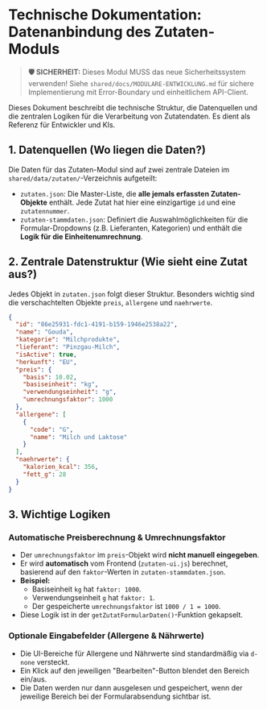 # Technische Dokumentation: Datenanbindung des Zutaten-Moduls

> **🛡️ SICHERHEIT:** Dieses Modul MUSS das neue Sicherheitssystem verwenden! Siehe `shared/docs/MODULARE-ENTWICKLUNG.md` für sichere Implementierung mit Error-Boundary und einheitlichem API-Client.

Dieses Dokument beschreibt die technische Struktur, die Datenquellen und die zentralen Logiken für die Verarbeitung von Zutatendaten. Es dient als Referenz für Entwickler und KIs.

## 1. Datenquellen (Wo liegen die Daten?)

Die Daten für das Zutaten-Modul sind auf zwei zentrale Dateien im `shared/data/zutaten/`-Verzeichnis aufgeteilt:

-   `zutaten.json`: Die Master-Liste, die **alle jemals erfassten Zutaten-Objekte** enthält. Jede Zutat hat hier eine einzigartige `id` und eine `zutatennummer`.
-   `zutaten-stammdaten.json`: Definiert die Auswahlmöglichkeiten für die Formular-Dropdowns (z.B. Lieferanten, Kategorien) und enthält die **Logik für die Einheitenumrechnung**.

## 2. Zentrale Datenstruktur (Wie sieht eine Zutat aus?)

Jedes Objekt in `zutaten.json` folgt dieser Struktur. Besonders wichtig sind die verschachtelten Objekte `preis`, `allergene` und `naehrwerte`.

```json
{
  "id": "86e25931-fdc1-4191-b159-1946e2538a22",
  "name": "Gouda",
  "kategorie": "Milchprodukte",
  "lieferant": "Pinzgau-Milch",
  "isActive": true,
  "herkunft": "EU",
  "preis": {
    "basis": 10.02,
    "basiseinheit": "kg",
    "verwendungseinheit": "g",
    "umrechnungsfaktor": 1000
  },
  "allergene": [
    { 
      "code": "G", 
      "name": "Milch und Laktose" 
    }
  ],
  "naehrwerte": {
    "kalorien_kcal": 356,
    "fett_g": 28
  }
}
```

## 3. Wichtige Logiken

### Automatische Preisberechnung & Umrechnungsfaktor

-   Der `umrechnungsfaktor` im `preis`-Objekt wird **nicht manuell eingegeben**.
-   Er wird **automatisch** vom Frontend (`zutaten-ui.js`) berechnet, basierend auf den `faktor`-Werten in `zutaten-stammdaten.json`.
-   **Beispiel:**
    -   Basiseinheit `kg` hat `faktor: 1000`.
    -   Verwendungseinheit `g` hat `faktor: 1`.
    -   Der gespeicherte `umrechnungsfaktor` ist `1000 / 1 = 1000`.
-   Diese Logik ist in der `getZutatFormularDaten()`-Funktion gekapselt.

### Optionale Eingabefelder (Allergene & Nährwerte)

-   Die UI-Bereiche für Allergene und Nährwerte sind standardmäßig via `d-none` versteckt.
-   Ein Klick auf den jeweiligen "Bearbeiten"-Button blendet den Bereich ein/aus.
-   Die Daten werden nur dann ausgelesen und gespeichert, wenn der jeweilige Bereich bei der Formularabsendung sichtbar ist. 